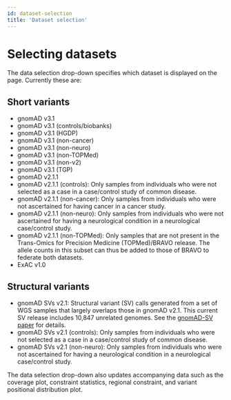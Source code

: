 ```yaml
---
id: dataset-selection
title: 'Dataset selection'
---
```


# Selecting datasets

The data selection drop-down specifies which dataset is displayed on the page. Currently these are:

## Short variants

+ gnomAD v3.1
+ gnomAD v3.1 (controls/biobanks)
+ gnomAD v3.1 (HGDP)
+ gnomAD v3.1 (non-cancer)
+ gnomAD v3.1 (non-neuro)
+ gnomAD v3.1 (non-TOPMed)
+ gnomAD v3.1 (non-v2)
+ gnomAD v3.1 (TGP)
+ gnomAD v2.1.1
+ gnomAD v2.1.1 (controls): Only samples from individuals who were not selected as a case in a case/control study of common disease.
+ gnomAD v2.1.1 (non-cancer): Only samples from individuals who were not ascertained for having cancer in a cancer study.
+ gnomAD v2.1.1 (non-neuro): Only samples from individuals who were not ascertained for having a neurological condition in a neurological case/control study.
+ gnomAD v2.1.1 (non-TOPMed): Only samples that are not present in the Trans-Omics for Precision Medicine (TOPMed)/BRAVO release. The allele counts in this subset can thus be added to those of BRAVO to federate both datasets.
+ ExAC v1.0

## Structural variants

+ gnomAD SVs v2.1: Structural variant (SV) calls generated from a set of WGS samples that largely overlaps those in gnomAD v2.1. This current SV release includes 10,847 unrelated genomes. See the [gnomAD-SV paper](https://broad.io/gnomad_sv) for details.
+ gnomAD SVs v2.1 (controls): Only samples from individuals who were not selected as a case in a case/control study of common disease.
+ gnomAD SVs v2.1 (non-neuro): Only samples from individuals who were not ascertained for having a neurological condition in a neurological case/control study.

The data selection drop-down also updates accompanying data such as the coverage plot, constraint statistics, regional constraint, and variant positional distribution plot.
